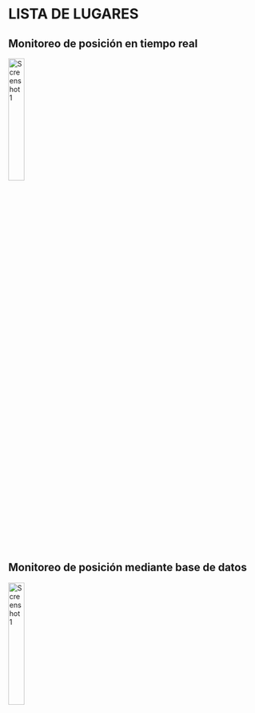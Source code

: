 <p align="center">
<h1>LISTA DE LUGARES </h1>


  <h2>Monitoreo de posición en tiempo real </h2>
  <img src="![image](https://github.com/user-attachments/assets/8ad98914-e064-46c7-a8c2-d6ddd628dde1)" alt="Screenshot 1" width="25%">
  

  <h2>Monitoreo de posición mediante base de datos </h2>
  <img src="![image](https://github.com/user-attachments/assets/8de06ef5-8efc-4513-bd73-9def8f87dbf0)" alt="Screenshot 1" width="25%">
  
